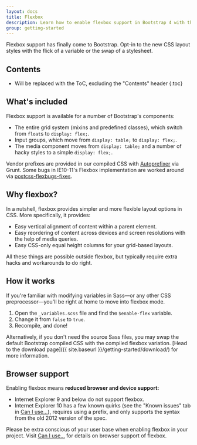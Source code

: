 ```yaml
---
layout: docs
title: Flexbox
description: Learn how to enable flexbox support in Bootstrap 4 with the flick of a variable or the swap of a stylesheet.
group: getting-started
---
```


Flexbox support has finally come to Bootstrap. Opt-in to the new CSS layout styles with the flick of a variable or the swap of a stylesheet.

## Contents

* Will be replaced with the ToC, excluding the "Contents" header
{:toc}

## What's included

Flexbox support is available for a number of Bootstrap's components:

- The entire grid system (mixins and predefined classes), which switch from `float`s to `display: flex;`.
- Input groups, which move from `display: table;` to `display: flex;`.
- The media component moves from `display: table;` and a number of hacky styles to a simple `display: flex;`.

Vendor prefixes are provided in our compiled CSS with [Autoprefixer](https://github.com/postcss/autoprefixer) via Grunt. Some bugs in IE10-11's Flexbox implementation are worked around via [postcss-flexbugs-fixes](https://github.com/luisrudge/postcss-flexbugs-fixes).

## Why flexbox?

In a nutshell, flexbox provides simpler and more flexible layout options in CSS. More specifically, it provides:

- Easy vertical alignment of content within a parent element.
- Easy reordering of content across devices and screen resolutions with the help of media queries.
- Easy CSS-only equal height columns for your grid-based layouts.

All these things are possible outside flexbox, but typically require extra hacks and workarounds to do right.

## How it works

If you're familiar with modifying variables in Sass—or any other CSS preprocessor—you'll be right at home to move into flexbox mode.

1. Open the `_variables.scss` file and find the `$enable-flex` variable.
2. Change it from `false` to `true`.
3. Recompile, and done!

Alternatively, if you don't need the source Sass files, you may swap the default Bootstrap compiled CSS with the compiled flexbox variation. [Head to the download page]({{ site.baseurl }}/getting-started/download/) for more information.

## Browser support

Enabling flexbox means **reduced browser and device support:**

- Internet Explorer 9 and below do not support flexbox.
- Internet Explorer 10 has a few known quirks (see the "Known issues" tab in [Can I use...](http://caniuse.com/#feat=flexbox)), requires using a prefix, and only supports the syntax from the old 2012 version of the spec.

Please be extra conscious of your user base when enabling flexbox in your project. Visit [Can I use...](http://caniuse.com/#feat=flexbox) for details on browser support of flexbox.
